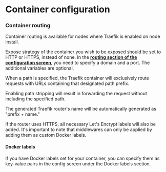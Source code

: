 # Container configuration

### Container routing

Container routing is available for nodes where Traefik is enabled on node install.

Expose strategy of the container you wish to be exposed should be set to HTTP or HTTPS, instead of none. In the [**routing section of the configuration screen**](./), you need to specify a domain and a port. The additional variables are optional.

When a path is specified, the Traefik container will exclusively route requests with URLs containing that designated path prefix.

Enabling path stripping will result in forwarding the request without including the specified path.

The generated Traefik router's name will be automatically generated as "prefix + name."

If the router uses HTTPS, all necessary Let's Encrypt labels will also be added. It's important to note that middlewares can only be applied by adding them as custom Docker labels.

#### Docker labels

If you have Docker labels set for your container, you can specify them as key-value pairs in the config screen under the Docker labels section.
